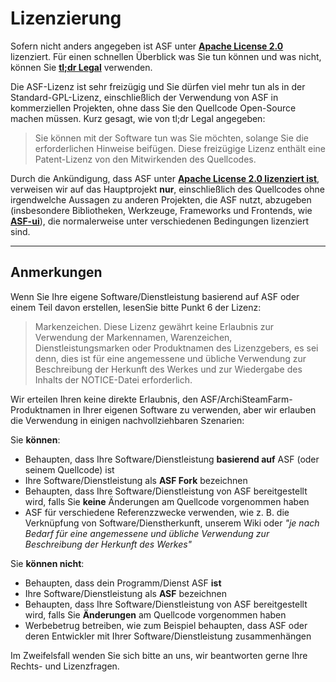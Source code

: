 # Li­zen­zie­rung

Sofern nicht anders angegeben ist ASF unter **[Apache License 2.0](https://raw.githubusercontent.com/JustArchiNET/ArchiSteamFarm/main/LICENSE.txt)** lizenziert. Für einen schnellen Überblick was Sie tun können und was nicht, können Sie **[tl;dr Legal](https://tldrlegal.com/license/apache-license-2.0-(apache-2.0))** verwenden.

Die ASF-Lizenz ist sehr freizügig und Sie dürfen viel mehr tun als in der Standard-GPL-Lizenz, einschließlich der Verwendung von ASF in kommerziellen Projekten, ohne dass Sie den Quellcode Open-Source machen müssen. Kurz gesagt, wie von tl;dr Legal angegeben:

> Sie können mit der Software tun was Sie möchten, solange Sie die erforderlichen Hinweise beifügen. Diese freizügige Lizenz enthält eine Patent-Lizenz von den Mitwirkenden des Quellcodes.

Durch die Ankündigung, dass ASF unter **[Apache License 2.0 lizenziert ist](https://raw.githubusercontent.com/JustArchiNET/ArchiSteamFarm/main/LICENSE.txt)**, verweisen wir auf das Hauptprojekt **nur**, einschließlich des Quellcodes ohne irgendwelche Aussagen zu anderen Projekten, die ASF nutzt, abzugeben (insbesondere Bibliotheken, Werkzeuge, Frameworks und Frontends, wie **[ASF-ui](https://github.com/JustArchiNET/ASF-ui)**), die normalerweise unter verschiedenen Bedingungen lizenziert sind.

-----

## Anmerkungen

Wenn Sie Ihre eigene Software/Dienstleistung basierend auf ASF oder einem Teil davon erstellen, lesenSie  bitte Punkt 6 der Lizenz:

> Markenzeichen. Diese Lizenz gewährt keine Erlaubnis zur Verwendung der Markennamen, Warenzeichen, Dienstleistungsmarken oder Produktnamen des Lizenzgebers, es sei denn, dies ist für eine angemessene und übliche Verwendung zur Beschreibung der Herkunft des Werkes und zur Wiedergabe des Inhalts der NOTICE-Datei erforderlich.

Wir erteilen Ihren keine direkte Erlaubnis, den ASF/ArchiSteamFarm-Produktnamen in Ihrer eigenen Software zu verwenden, aber wir erlauben die Verwendung in einigen nachvollziehbaren Szenarien:

Sie **können**:
- Behaupten, dass Ihre Software/Dienstleistung **basierend auf** ASF (oder seinem Quellcode) ist
- Ihre Software/Dienstleistung als **ASF Fork** bezeichnen
- Behaupten, dass Ihre Software/Dienstleistung von ASF bereitgestellt wird, falls Sie **keine** Änderungen am Quellcode vorgenommen haben
- ASF für verschiedene Referenzzwecke verwenden, wie z. B. die Verknüpfung von Software/Dienstherkunft, unserem Wiki oder *"je nach Bedarf für eine angemessene und übliche Verwendung zur Beschreibung der Herkunft des Werkes"*

Sie **können nicht**:
- Behaupten, dass dein Programm/Dienst ASF **ist**
- Ihre Software/Dienstleistung als **ASF** bezeichnen
- Behaupten, dass Ihre Software/Dienstleistung von ASF bereitgestellt wird, falls Sie **Änderungen** am Quellcode vorgenommen haben
- Werbebetrug betreiben, wie zum Beispiel behaupten, dass ASF oder deren Entwickler mit Ihrer Software/Dienstleistung zusammenhängen

Im Zweifelsfall wenden Sie sich bitte an uns, wir beantworten gerne Ihre Rechts- und Lizenzfragen.